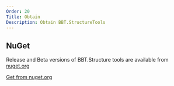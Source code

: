 ```yaml
---
Order: 20
Title: Obtain
Description: Obtain BBT.StructureTools
---
```


## NuGet

Release and Beta versions of BBT.Structure tools are available from [nuget.org](https://www.nuget.org/packages/BBT.StructureTools)

<a class="btn btn-lg btn-success" href="https://www.nuget.org/packages/BBT.StructureTools" target="_blank">
    <i class="fa fa-download fa-lg"></i> Get from nuget.org
</a>
